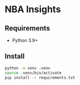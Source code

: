 # NBA Insights

## Requirements
- Python 3.9+

## Install
```bash
python -m venv .venv
source .venv/bin/activate
pip install -r requirements.txt
```
